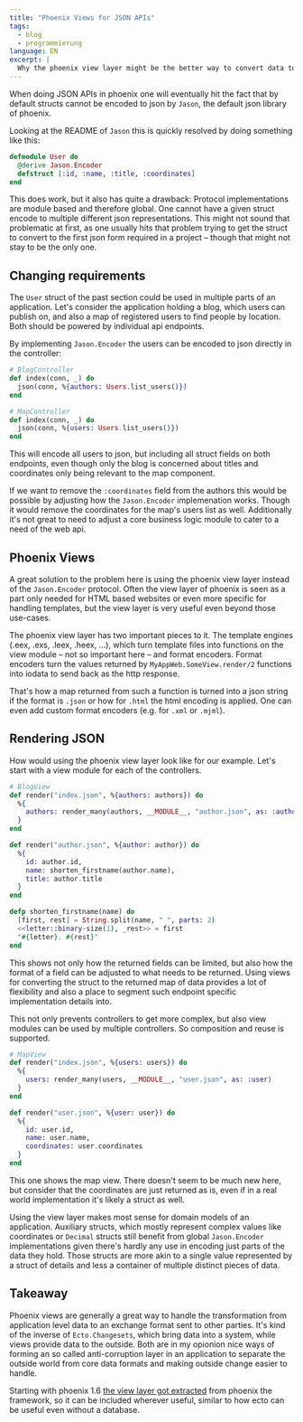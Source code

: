 ```yaml
---
title: "Phoenix Views for JSON APIs"
tags: 
  - blog
  - programmierung
language: EN
excerpt: |
  Why the phoenix view layer might be the better way to convert data to json.
---
```


When doing JSON APIs in phoenix one will eventually hit the fact that by default
structs cannot be encoded to json by `Jason`, the default json library of phoenix.

Looking at the README of `Jason` this is quickly resolved by doing something like 
this: 

```elixir
defmodule User do
  @derive Jason.Encoder
  defstruct [:id, :name, :title, :coordinates]
end
```

This does work, but it also has quite a drawback: Protocol implementations are
module based and therefore global. One cannot have a given struct encode to 
multiple different json representations. This might not sound that problematic
at first, as one usually hits that problem trying to get the struct to convert
to the first json form required in a project &ndash; though that might not stay
to be the only one.

## Changing requirements

The `User` struct of the past section could be used in multiple parts of an 
application. Let's consider the application holding a blog, which users can publish on, 
and also a map of registered users to find people by location. Both should be powered
by individual api endpoints. 

By implementing `Jason.Encoder` the users can be encoded to json directly in the 
controller:

```elixir
# BlogController
def index(conn, _) do
  json(conn, %{authors: Users.list_users()})
end

# MapController
def index(conn, _) do
  json(conn, %{users: Users.list_users()})
end
```

This will encode all users to json, but including all struct fields on both endpoints, 
even though only the blog is concerned about titles and coordinates only being relevant
to the map component. 

If we want to remove the `:coordinates` field from the authors this would be possible 
by adjusting how the `Jason.Encoder` implemenation works. Though it would remove 
the coordinates for the map's users list as well. Additionally it's not great to need
to adjust a core business logic module to cater to a need of the web api.

## Phoenix Views

A great solution to the problem here is using the phoenix view layer instead of
the `Jason.Encoder` protocol. Often the view layer of phoenix is seen as a part
only needed for HTML based websites or even more specific for handling templates,
but the view layer is very useful even beyond those use-cases.

The phoenix view layer has two important pieces to it. The template engines 
(.eex, .exs, .leex, .heex, …), which turn template files into functions on the 
view module &ndash; not so important here &ndash; and format encoders. Format
encoders turn the values returned by `MyAppWeb.SomeView.render/2` functions
into iodata to send back as the http response.

That's how a map returned from such a function is turned into a json string
if the format is `.json` or how for `.html` the html encoding is applied. One
can even add custom format encoders (e.g. for `.xml` or `.mjml`).

## Rendering JSON

How would using the phoenix view layer look like for our example. Let's start 
with a view module for each of the controllers.

```elixir
# BlogView
def render("index.json", %{authors: authors}) do
  %{
    authors: render_many(authors, __MODULE__, "author.json", as: :author)
  }
end

def render("author.json", %{author: author}) do
  %{
    id: author.id, 
    name: shorten_firstname(author.name), 
    title: author.title
  }
end

defp shorten_firstname(name) do
  [first, rest] = String.split(name, " ", parts: 2)
  <<letter::binary-size(1), _rest>> = first
  "#{letter}. #{rest}"
end
```

This shows not only how the returned fields can be limited, but also how the
format of a field can be adjusted to what needs to be returned. Using views
for converting the struct to the returned map of data provides a lot of flexibility
and also a place to segment such endpoint specific implementation details into.

This not only prevents controllers to get more complex, but also view modules
can be used by multiple controllers. So composition and reuse is supported.

```elixir
# MapView
def render("index.json", %{users: users}) do
  %{
    users: render_many(users, __MODULE__, "user.json", as: :user)
  }
end

def render("user.json", %{user: user}) do
  %{
    id: user.id, 
    name: user.name, 
    coordinates: user.coordinates
  }
end
```

This one shows the map view. There doesn't seem to be much new here, but consider
that the coordinates are just returned as is, even if in a real world implementation
it's likely a struct as well. 

Using the view layer makes most sense for domain models of an application. 
Auxiliary structs, which mostly represent complex values like coordinates or 
`Decimal` structs still benefit from global `Jason.Encoder` implementations given
there's hardly any use in encoding just parts of the data they hold. Those structs
are more akin to a single value represented by a struct of details and less a
container of multiple distinct pieces of data.

## Takeaway

Phoenix views are generally a great way to handle the transformation from 
application level data to an exchange format sent to other parties. It's kind of
the inverse of `Ecto.Changesets`, which bring data into a system, while views
provide data to the outside. Both are in my opionion nice ways of forming an so 
called anti-corruption layer in an application to separate the outside world 
from core data formats and making outside change easier to handle.

Starting with phoenix 1.6 [the view layer got extracted](https://github.com/phoenixframework/phoenix_view) from phoenix the framework, 
so it can be included wherever useful, similar to how ecto can be useful even
without a database.